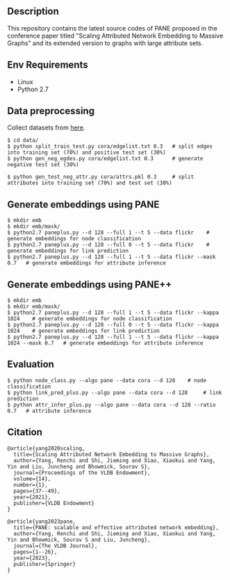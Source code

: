 ## Description
This repository contains the latest source codes of PANE proposed in the conference paper titled "Scaling Attributed Network Embedding to Massive Graphs" and its extended version to graphs with large attribute sets.

## Env Requirements
- Linux
- Python 2.7

## Data preprocessing
Collect datasets from [here](https://renchi.ac.cn/datasets/).
```
$ cd data/
$ python split_train_test.py cora/edgelist.txt 0.3   # split edges into training set (70%) and positive test set (30%)
$ python gen_neg_egdes.py cora/edgelist.txt 0.3      # generate negative test set (30%)

$ python gen_test_neg_attr.py cora/attrs.pkl 0.3     # split attributes into training set (70%) and test set (30%)
```

## Generate embeddings using PANE
```
$ mkdir emb
$ mkdir emb/mask/
$ python2.7 paneplus.py --d 128 --full 1 --t 5 --data flickr    # generate embeddings for node classification
$ python2.7 paneplus.py --d 128 --full 0 --t 5 --data flickr    # generate embeddings for link prediction
$ python2.7 paneplus.py --d 128 --full 1 --t 5 --data flickr --mask 0.7   # generate embeddings for attribute inference
```

## Generate embeddings using PANE++
```
$ mkdir emb
$ mkdir emb/mask/
$ python2.7 paneplus.py --d 128 --full 1 --t 5 --data flickr --kappa 1024    # generate embeddings for node classification
$ python2.7 paneplus.py --d 128 --full 0 --t 5 --data flickr --kappa 1024    # generate embeddings for link prediction
$ python2.7 paneplus.py --d 128 --full 1 --t 5 --data flickr --kappa 1024 --mask 0.7   # generate embeddings for attribute inference
```

## Evaluation
```
$ python node_class.py --algo pane --data cora --d 128    # node classification
$ python link_pred_plus.py --algo pane --data cora --d 128     # link prediction
$ python attr_infer_plus.py --algo pane --data cora --d 128 --ratio 0.7   # attribute inference
```

## Citation
```
@article{yang2020scaling,
  title={Scaling Attributed Network Embedding to Massive Graphs},
  author={Yang, Renchi and Shi, Jieming and Xiao, Xiaokui and Yang, Yin and Liu, Juncheng and Bhowmick, Sourav S},
  journal={Proceedings of the VLDB Endowment},
  volume={14},
  number={1},
  pages={37--49},
  year={2021},
  publisher={VLDB Endowment}
}

@article{yang2023pane,
  title={PANE: scalable and effective attributed network embedding},
  author={Yang, Renchi and Shi, Jieming and Xiao, Xiaokui and Yang, Yin and Bhowmick, Sourav S and Liu, Juncheng},
  journal={The VLDB Journal},
  pages={1--26},
  year={2023},
  publisher={Springer}
}
```


